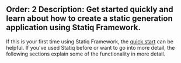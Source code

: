 Order: 2
Description: Get started quickly and learn about how to create a static generation application using Statiq Framework.
---
If this is your first time using Statiq Framework, the [quick start](/framework#quick-start) can be helpful. If you’ve used Statiq before or want to go into more detail, the following sections explain some of the functionality in more detail.

<?# ChildPages /?>